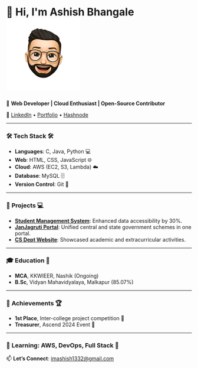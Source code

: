# 👋 Hi, I'm Ashish Bhangale  ![Profile Avatar](my-avatar.png) <!-- Left avatar icon -->

🚀 **Web Developer | Cloud Enthusiast | Open-Source Contributor**

🔗 [LinkedIn](https://www.linkedin.com/in/ashish1332) • [Portfolio](https://ashish1332.github.io/my_portfolio/) • [Hashnode](https://ashish1332.hashnode.dev/)

---

### 🛠️ **Tech Stack** 🛠️
- **Languages**: C, Java, Python 💻
- **Web**: HTML, CSS, JavaScript 🌐
- **Cloud**: AWS (EC2, S3, Lambda) ☁️
- **Database**: MySQL 🗄️  
- **Version Control**: Git 🔧

---

### 💼 **Projects** 💻
- **[Student Management System](https://github.com/Ashish1332/Java-based-student-management-system)**: Enhanced data accessibility by 30%.
- **[JanJagruti Portal](https://ashish1332.github.io/JanJagruti-Portal/)**: Unified central and state government schemes in one portal.
- **[CS Dept Website](https://ashish1332.github.io/Computer-Department-Website/)**: Showcased academic and extracurricular activities.

---

### 🎓 **Education** 📘
- **MCA**, KKWIEER, Nashik (Ongoing)
- **B.Sc**, Vidyan Mahavidyalaya, Malkapur (85.07%)

---

### 🏅 **Achievements** 🏆
- **1st Place**, Inter-college project competition 🥇
- **Treasurer**, Ascend 2024 Event 💼

---

### 🌱 **Learning**: AWS, DevOps, Full Stack 🚀  
📫 **Let’s Connect**: [imashish1332@gmail.com](mailto:imashish1332@gmail.com)
